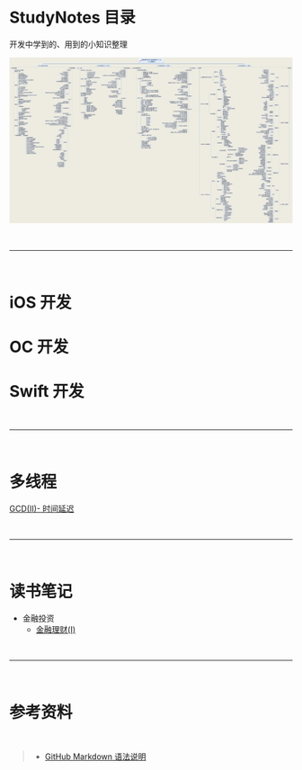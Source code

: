 # StudyNotes 目录
开发中学到的、用到的小知识整理

![iOS 系统学习教程](https://raw.githubusercontent.com/harleyGit/StudyNotes/master/iOS%20系统教程.png)


<br/>

***

<br/>

# iOS 开发

# OC 开发
        
# Swift 开发


<br/>

***

<br/>

# 多线程
[GCD(II)- 时间延迟](https://github.com/harleyGit/StudyNotes/blob/master/多线程/GCD(II)%20-%20时间延迟.md)
    
    
    
<br/>

***

<br/>

# 读书笔记

* 金融投资	
	* [金融理财(I)](https://github.com/harleyGit/StudyNotes/blob/master/读书笔记/金融理财(I).md)





<br/>

***

<br/>



# 参考资料
<br/>

> * [GitHub Markdown 语法说明](https://github.com/riku/Markdown-Syntax-CN/blob/master/syntax.md#p)






